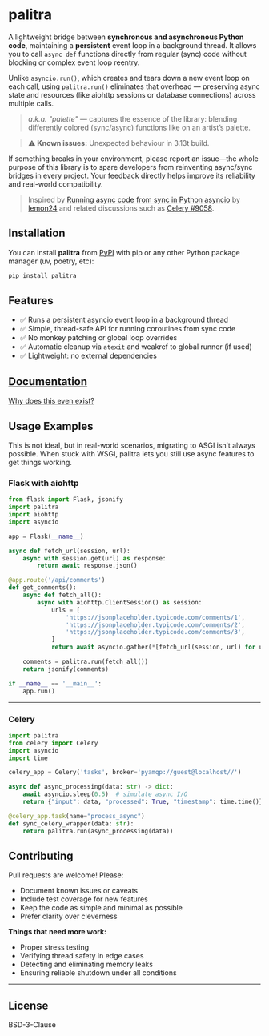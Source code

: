 # palitra

A lightweight bridge between **synchronous and asynchronous Python code**, maintaining a **persistent** event loop in a background thread. It allows you to call `async def` functions directly from regular (sync) code without blocking or complex event loop reentry.

Unlike `asyncio.run()`, which creates and tears down a new event loop on each call, using `palitra.run()` eliminates that overhead — preserving async state and resources (like aiohttp sessions or database connections) across multiple calls.

> _a.k.a. "palette"_ — captures the essence of the library: blending differently colored (sync/async) functions like on an artist’s palette.

> **⚠️ Known issues:** Unexpected behaviour in 3.13t build.

If something breaks in your environment, please report an issue—the whole purpose of this library is to spare developers from reinventing async/sync bridges in every project. Your feedback directly helps improve its reliability and real-world compatibility.

> Inspired by [Running async code from sync in Python asyncio](https://death.andgravity.com/asyncio-bridge) by [lemon24](https://github.com/lemon24) and related discussions such as [Celery #9058](https://github.com/celery/celery/discussions/9058).

## Installation

You can install **palitra** from [PyPI](https://pypi.org/project/palitra/) with pip or any other Python package manager (uv, poetry, etc):

```sh
pip install palitra
```

## Features

- ✅ Runs a persistent asyncio event loop in a background thread
- ✅ Simple, thread-safe API for running coroutines from sync code
- ✅ No monkey patching or global loop overrides
- ✅ Automatic cleanup via `atexit` and weakref to global runner (if used)
- ✅ Lightweight: no external dependencies


## [Documentation](https://github.com/abebus/palitra/tree/main/docs)

[Why does this even exist?](https://github.com/abebus/palitra/tree/main/docs/faq.md)

## Usage Examples

This is not ideal, but in real-world scenarios, migrating to ASGI isn’t always possible.
When stuck with WSGI, palitra lets you still use async features to get things working.

### Flask with aiohttp

```python
from flask import Flask, jsonify
import palitra
import aiohttp
import asyncio

app = Flask(__name__)

async def fetch_url(session, url):
    async with session.get(url) as response:
        return await response.json()

@app.route('/api/comments')
def get_comments():
    async def fetch_all():
        async with aiohttp.ClientSession() as session:
            urls = [
                'https://jsonplaceholder.typicode.com/comments/1',
                'https://jsonplaceholder.typicode.com/comments/2',
                'https://jsonplaceholder.typicode.com/comments/3',
            ]
            return await asyncio.gather(*[fetch_url(session, url) for url in urls])

    comments = palitra.run(fetch_all())
    return jsonify(comments)

if __name__ == '__main__':
    app.run()
```

---

### Celery

```python
import palitra
from celery import Celery
import asyncio
import time

celery_app = Celery('tasks', broker='pyamqp://guest@localhost//')

async def async_processing(data: str) -> dict:
    await asyncio.sleep(0.5)  # simulate async I/O
    return {"input": data, "processed": True, "timestamp": time.time()}

@celery_app.task(name="process_async")
def sync_celery_wrapper(data: str):
    return palitra.run(async_processing(data))
```


## Contributing

Pull requests are welcome! Please:

- Document known issues or caveats
- Include test coverage for new features
- Keep the code as simple and minimal as possible
- Prefer clarity over cleverness

**Things that need more work:**

- Proper stress testing
- Verifying thread safety in edge cases
- Detecting and eliminating memory leaks
- Ensuring reliable shutdown under all conditions

---

## License

BSD-3-Clause
